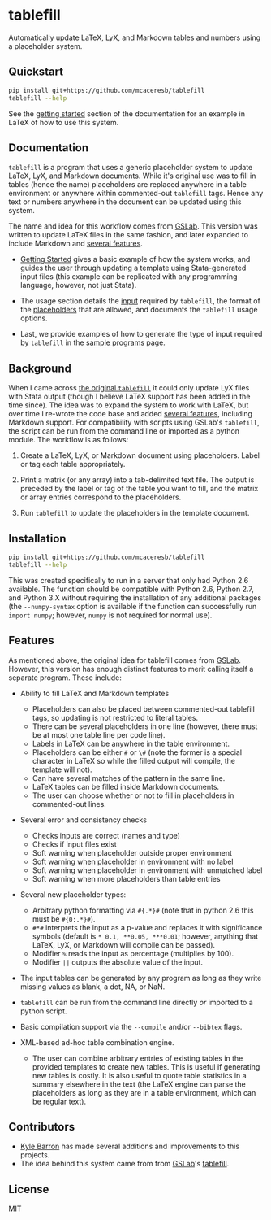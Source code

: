 tablefill
=========

Automatically update LaTeX, LyX, and Markdown tables and numbers using a placeholder system.

Quickstart
----------

```bash
pip install git+https://github.com/mcaceresb/tablefill
tablefill --help
```

See the [getting started](https://mcaceresb.github.io/tablefill/getting-started.html) section of the documentation for an example in LaTeX of how to use this system.

Documentation
-------------

`tablefill` is a program that uses a generic placeholder system to update LaTeX, LyX, and Markdown documents.  While it's original use was to fill in tables (hence the name) placeholders are replaced anywhere in a table environment or anywhere within commented-out `tablefill` tags. Hence any text or numbers anywhere in the document can be updated using this system.

The name and idea for this workflow comes from [GSLab](https://github.com/gslab-econ/gslab_python).  This version was written to update LaTeX files in the same fashion, and later expanded to include Markdown and [several features](#features).

- [Getting Started](https://mcaceresb.github.io/tablefill/getting-started.html) gives a basic example of how the system works, and guides the user through updating a template using Stata-generated input files (this example can be replicated with any programming language, however, not just Stata).

- The usage section details the [input](https://mcaceresb.github.io/tablefill/usage/02matrix-input.html) required by `tablefill`, the format of the [placeholders](https://mcaceresb.github.io/tablefill/usage/03placeholders.html) that are allowed, and documents the `tablefill` usage options.

- Last, we provide examples of how to generate the type of input required by `tablefill` in the [sample programs](https://mcaceresb.github.io/tablefill/sample-programs.html) page.

Background
----------

When I came across [the original `tablefill`](https://github.com/gslab-econ/gslab_python/blob/master/gslab_fill/tablefill.py) it could only update LyX files with Stata output (though I believe LaTeX support has been added in the time since). The idea was to expand the system to work with LaTeX, but over time I re-wrote the code base and added [several features](#features), including Markdown support.  For compatibility with scripts using GSLab's `tablefill`, the script can be run from the command line or imported as a python module.  The workflow is as follows:

1. Create a LaTeX, LyX, or Markdown document using placeholders. Label or tag each table appropriately.

2. Print a matrix (or any array) into a tab-delimited text file. The output is preceded by the label or tag of the table you want to fill, and the matrix or array entries correspond to the placeholders.

3. Run `tablefill` to update the placeholders in the template document.

Installation
------------

```bash
pip install git+https://github.com/mcaceresb/tablefill
tablefill --help
```

This was created specifically to run in a server that only had Python 2.6 available. The function should be compatible with Python 2.6, Python 2.7, and Python 3.X without requiring the installation of any additional packages (the `--numpy-syntax` option is available if the function can successfully run `import numpy`; however, `numpy` is not required for normal use).

Features
--------

As mentioned above, the original idea for tablefill comes from [GSLab](https://github.com/gslab-econ). However, this version has enough distinct features to merit calling itself a separate program. These include:

- Ability to fill LaTeX and Markdown templates
    - Placeholders can also be placed between commented-out tablefill tags, so updating is not restricted to literal tables.
    - There can be several placeholders in one line (however, there must be at most one table line per code line).
    - Labels in LaTeX can be anywhere in the table environment.
    - Placeholders can be either `#` or `\#` (note the former is a special character in LaTeX so while the filled output will compile, the template will not).
    - Can have several matches of the pattern in the same line.
    - LaTeX tables can be filled inside Markdown documents.
    - The user can choose whether or not to fill in placeholders in commented-out lines.

- Several error and consistency checks
    - Checks inputs are correct (names and type)
    - Checks if input files exist
    - Soft warning when placeholder outside proper environment
    - Soft warning when placeholder in environment with no label
    - Soft warning when placeholder in environment with unmatched label
    - Soft warning when more placeholders than table entries

- Several new placeholder types:
    - Arbitrary python formatting via `#{.*}#` (note that in python 2.6 this must be `#{0:.*}#`).
    - `#*#` interprets the input as a p-value and replaces it with significance symbols (default is `* 0.1, **0.05, ***0.01`; however, anything that LaTeX, LyX, or Markdown will compile can be passed).
    - Modifier `%` reads the input as percentage (multiplies by 100).
    - Modifier `||` outputs the absolute value of the input.

- The input tables can be generated by any program as long as they write missing values as blank, a dot, NA, or NaN.

- `tablefill` can be run from the command line directly _or_ imported to a python script.

- Basic compilation support via the `--compile` and/or `--bibtex` flags.

- XML-based ad-hoc table combination engine.
    - The user can combine arbitrary entries of existing tables in the provided templates to create new tables. This is useful if generating new tables is costly. It is also useful to quote table statistics in a summary elsewhere in the text (the LaTeX engine can parse the placeholders as long as they are in a table environment, which can be regular text).

Contributors
------------

- [Kyle Barron](https://github.com/kylebarron) has made several additions and improvements to this projects.
- The idea behind this system came from from [GSLab](https://github.com/gslab-econ)'s [tablefill](https://github.com/gslab-econ/gslab_python/blob/master/gslab_fill/tablefill.py).

License
-------

MIT
